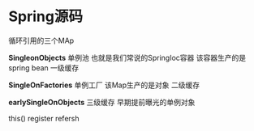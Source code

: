 # Spring源码

循环引用的三个MAp

**SingleonObjects** 单例池  也就是我们常说的SpringIoc容器 该容器生产的是spring bean  一级缓存

**SingleOnFactories** 单例工厂 该Map生产的是对象  二级缓存

**earlySingleOnObjects** 三级缓存  早期提前曝光的单例对象

this() register refersh 
